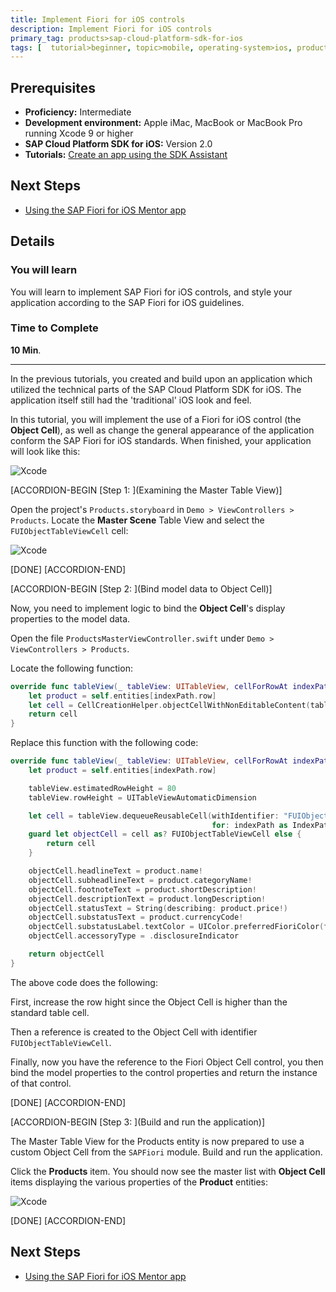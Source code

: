 ```yaml
---
title: Implement Fiori for iOS controls
description: Implement Fiori for iOS controls
primary_tag: products>sap-cloud-platform-sdk-for-ios
tags: [  tutorial>beginner, topic>mobile, operating-system>ios, products>sap-cloud-platform, products>sap-cloud-platform-sdk-for-ios ]
---
```

## Prerequisites  
 - **Proficiency:** Intermediate
 - **Development environment:** Apple iMac, MacBook or MacBook Pro running Xcode 9 or higher
 - **SAP Cloud Platform SDK for iOS:** Version 2.0
 - **Tutorials:** [Create an app using the SDK Assistant](https://www.sap.com/developer/tutorials/fiori-ios-hcpms-sdk-assistant.html)

## Next Steps
 - [Using the SAP Fiori for iOS Mentor app](https://www.sap.com/developer/tutorials/fiori-ios-scpms-mentor.html)

## Details
### You will learn  
You will learn to implement SAP Fiori for iOS controls, and style your application according to the SAP Fiori for iOS guidelines.

### Time to Complete
**10 Min**.

---

In the previous tutorials, you created and build upon an application which utilized the technical parts of the SAP Cloud Platform SDK for iOS. The application itself still had the 'traditional' iOS look and feel.
In this tutorial, you will implement the use of a Fiori for iOS control (the **Object Cell**), as well as change the general appearance of the application conform the SAP Fiori for iOS standards. When finished, your application will look like this:

![Xcode](fiori-ios-hcpms-fioriuikit-08.png)

[ACCORDION-BEGIN [Step 1: ](Examining the Master Table View)]

Open the project's `Products.storyboard` in `Demo > ViewControllers > Products`. Locate the **Master Scene** Table View and select the `FUIObjectTableViewCell` cell:

![Xcode](fiori-ios-hcpms-fioriuikit-04.png)

[DONE]
[ACCORDION-END]

[ACCORDION-BEGIN [Step 2: ](Bind model data to Object Cell)]

Now, you need to implement logic to bind the **Object Cell**'s display properties to the model data.

Open the file `ProductsMasterViewController.swift` under `Demo > ViewControllers > Products`.

Locate the following function:

```swift
override func tableView(_ tableView: UITableView, cellForRowAt indexPath: IndexPath) -> UITableViewCell {
    let product = self.entities[indexPath.row]
    let cell = CellCreationHelper.objectCellWithNonEditableContent(tableView: tableView, indexPath: indexPath, key: "ProductId", value: "\(product.productID!)")
    return cell
}
```

Replace this function with the following code:

```swift
override func tableView(_ tableView: UITableView, cellForRowAt indexPath: IndexPath) -> UITableViewCell {
    let product = self.entities[indexPath.row]

    tableView.estimatedRowHeight = 80
    tableView.rowHeight = UITableViewAutomaticDimension

    let cell = tableView.dequeueReusableCell(withIdentifier: "FUIObjectTableViewCell",
                                             for: indexPath as IndexPath)
    guard let objectCell = cell as? FUIObjectTableViewCell else {
        return cell
    }

    objectCell.headlineText = product.name!
    objectCell.subheadlineText = product.categoryName!
    objectCell.footnoteText = product.shortDescription!
    objectCell.descriptionText = product.longDescription!
    objectCell.statusText = String(describing: product.price!)
    objectCell.substatusText = product.currencyCode!
    objectCell.substatusLabel.textColor = UIColor.preferredFioriColor(forStyle: .positive)
    objectCell.accessoryType = .disclosureIndicator

    return objectCell
}
```

The above code does the following:

First, increase the row hight since the Object Cell is higher than the standard table cell.

Then a reference is created to the Object Cell with identifier `FUIObjectTableViewCell`.

Finally, now you have the reference to the Fiori Object Cell control, you then bind the model properties to the control properties and return the instance of that control.

[DONE]
[ACCORDION-END]

[ACCORDION-BEGIN [Step 3: ](Build and run the application)]

The Master Table View for the Products entity is now prepared to use a custom Object Cell from the `SAPFiori` module. Build and run the application.

Click the **Products** item. You should now see the master list with **Object Cell** items displaying the various properties of the **Product** entities:

![Xcode](fiori-ios-hcpms-fioriuikit-08.png)

[DONE]
[ACCORDION-END]

## Next Steps
- [Using the SAP Fiori for iOS Mentor app](https://www.sap.com/developer/tutorials/fiori-ios-scpms-mentor.html)
